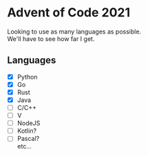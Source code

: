 # Advent of Code 2021
Looking to use as many languages as possible.
<br>
We'll have to see how far I get.
<br>

## Languages
- [x] Python
- [x] Go
- [x] Rust
- [x] Java
- [ ] C/C++
- [ ] V
- [ ] NodeJS
- [ ] Kotlin?
- [ ] Pascal?
<br>etc...
